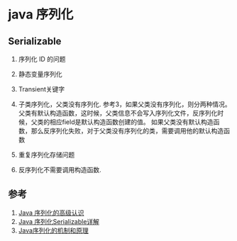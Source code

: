 # java 序列化

## Serializable
1. 序列化 ID 的问题
2. 静态变量序列化
3. Transient关键字
4. 子类序列化，父类没有序列化. 
 参考3，如果父类没有序列化，则分两种情况。父类有默认构造函数，这时候，父类信息不会写入序列化文件，反序列化时候，父类的相应field是默认构造函数创建的值。
 如果父类没有默认构造函数，那么反序列化失败，对于父类没有序列化的类，需要调用他的默认构造函数
 
5. 重复序列化存储问题

6. 反序列化不需要调用构造函数.


## 参考
1. [Java 序列化的高级认识](https://www.ibm.com/developerworks/cn/java/j-lo-serial/)
2. [Java 序列化Serializable详解](http://blog.csdn.net/sheepmu/article/details/27579895)
3. [Java序列化的机制和原理](http://developer.51cto.com/art/200908/147650.htm)

